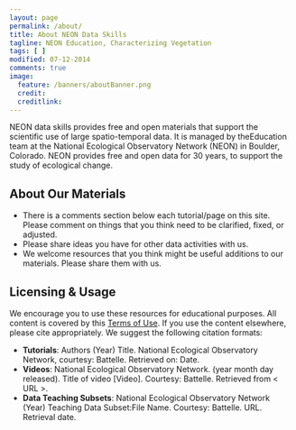 ```yaml
---
layout: page
permalink: /about/
title: About NEON Data Skills
tagline: NEON Education, Characterizing Vegetation
tags: [ ]
modified: 07-12-2014
comments: true
image:
  feature: /banners/aboutBanner.png
  credit:
  creditlink: 
---
```


NEON data skills provides free and open materials that support the scientific 
use of large spatio-temporal data. It is managed by theEducation team at 
the National Ecological Observatory Network (NEON) in Boulder, Colorado. NEON 
provides free and open data for 30 years, to support the study of ecological 
change.


## About Our Materials

* There is a comments section below each tutorial/page on this site. Please 
comment on things that you think need to be clarified, fixed, or adjusted. 
* Please share ideas you have for other data activities with us. 
* We welcome resources that you think might be useful additions to our 
materials. Please share them with us.

## Licensing & Usage

We encourage you to use these resources for educational purposes. All content is 
covered by this 
<a href="http://www.neonscience.org/about/terms-of-use" target="_blank">Terms of Use</a>. 
If you use the content elsewhere, please cite appropriately. We suggest the following citation
formats: 

* **Tutorials**: Authors (Year) Title. National Ecological Observatory Network, courtesy: Battelle. Retrieved on: Date.  
* **Videos**: National Ecological Observatory Network. (year month day released). Title of video [Video]. Courtesy: Battelle. Retrieved from  < URL >.
* **Data Teaching Subsets**: National Ecological Observatory Network (Year) Teaching Data Subset:File Name. Courtesy: Battelle. URL. Retrieval date.  
